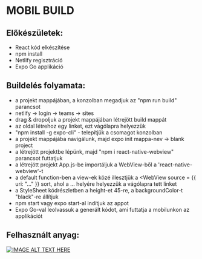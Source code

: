 # MOBIL BUILD

## Előkészületek:
- React kód elkészítése
- npm install
- Netlify regisztráció
- Expo Go applikáció

## Buildelés folyamata:
- a projekt mappájában, a konzolban megadjuk az "npm run build" parancsot
- netlify -> login -> teams -> sites
- drag & dropoljuk a projekt mappájában létrejött build mappát
- az oldal létrehoz egy linket, ezt vágólapra helyezzük
- "npm install -g expo-cli" - telepítjük a csomagot konzolban
- a projekt mappájába navigálunk, majd expo init mappa-nev -> blank project
- a létrejött projektbe lépünk, majd "npm i react-native-webview" parancsot futtatjuk
- a létrejött projekt App.js-be importáljuk a WebView-ből a 'react-native-webview'-t
- a default function-ben a view-ek közé illesztjük a <WebView source = {{ uri: "..." }} sort,
  ahol a ... helyére helyezzük a vágólapra tett linket
- a StyleSheet kódrészletben a height-et 45-re, a backgroundColor-t "black"-re állítjuk
- npm start vagy expo start-al indítjuk az appot
- Expo Go-val leolvassuk a generált kódot, ami futtatja a mobilunkon az applikációt                                                             
                                                              
## Felhasznált anyag:
                                                              
[![IMAGE ALT TEXT HERE](https://img.youtube.com/vi/KAnREiZxPZg/0.jpg)](https://youtu.be/KAnREiZxPZg)
